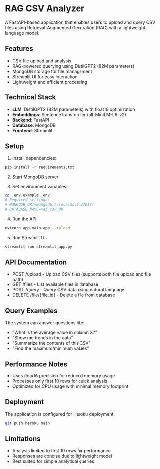 # RAG CSV Analyzer

A FastAPI-based application that enables users to upload and query CSV files using Retrieval-Augmented Generation (RAG) with a lightweight language model.

## Features
- CSV file upload and analysis
- RAG-powered querying using DistilGPT2 (82M parameters)
- MongoDB storage for file management
- Streamlit UI for easy interaction
- Lightweight and efficient processing

## Technical Stack
- **LLM**: DistilGPT2 (82M parameters) with float16 optimization
- **Embeddings**: SentenceTransformer (all-MiniLM-L6-v2)
- **Backend**: FastAPI
- **Database**: MongoDB
- **Frontend**: Streamlit

## Setup

1. Install dependencies:
```bash
pip install -r requirements.txt
```

2. Start MongoDB server

3. Set environment variables:
```bash
cp .env.example .env
# Required settings:
# MONGODB_URI=mongodb://localhost:27017/
# DATABASE_NAME=rag_csv_db
```

4. Run the API:
```bash
uvicorn app.main:app --reload
```

5. Run Streamlit UI:
```bash
streamlit run streamlit_app.py
```

## API Documentation
- POST /upload - Upload CSV files (supports both file upload and file path)
- GET /files - List available files in database
- POST /query - Query CSV data using natural language
- DELETE /file/{file_id} - Delete a file from database

## Query Examples
The system can answer questions like:
- "What is the average value in column X?"
- "Show me trends in the data"
- "Summarize the contents of this CSV"
- "Find the maximum/minimum values"

## Performance Notes
- Uses float16 precision for reduced memory usage
- Processes only first 10 rows for quick analysis
- Optimized for CPU usage with minimal memory footprint

## Deployment
The application is configured for Heroku deployment.
```bash
git push heroku main
```

## Limitations
- Analysis limited to first 10 rows for performance
- Responses are concise due to lightweight model
- Best suited for simple analytical queries
